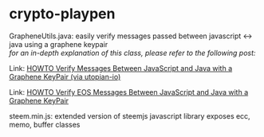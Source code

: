 # crypto-playpen

GrapheneUtils.java: easily verify messages passed between javascript <-> java using a graphene keypair<br/>
*for an in-depth explanation of this class, please refer to the following post:*

Link: <a href="https://steemit.com/utopian-io/@alexpmorris/3dwrvc-howto-verify-messages-between-javascript-and-java-with-a-graphene-keypair">HOWTO Verify Messages Between JavaScript and Java with a Graphene KeyPair (via utopian-io)</a>

Link: <a href="https://steemit.com/steemdev/@alexpmorris/howto-verify-eos-messages-between-javascript-and-java-with-a-graphene-keypair">HOWTO Verify EOS Messages Between JavaScript and Java with a Graphene KeyPair</a>

steem.min.js: extended version of steemjs javascript library exposes ecc, memo, buffer classes
